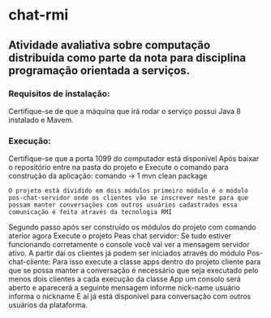 # chat-rmi

## Atividade avaliativa sobre computação distribuída como parte da nota para disciplina programação orientada a serviços.

### Requisitos de instalação:

 Certifique-se de que a máquina que irá rodar o serviço possui Java 8 instalado e Mavem. 

### Execução:

Certifique-se que a porta 1099 do computador está disponível 
Após baixar o repositório entre na pasta do projeto e Execute o comando para construção da aplicação: comando ->
1  mvn clean package

	O projeto está dividido em dois módulos primeiro módulo é o módulo pos-chat-servidor onde os clientes vão se inscrever neste para que possam manter conversações com outros usuários cadastrados essa comunicação é feita através da tecnologia RMI 
Segundo passo após ser construído os módulos do projeto com comando aterior agora Execute o projeto Peas chat servidor: Se tudo estiver funcionando corretamente o console você vai ver a mensagem servidor ativo.
	A partir daí os clientes já podem ser iniciados através do módulo Pos-chat-cliente:
Para isso execute a classe apps dentro do projeto cliente para que se possa manter a  conversação é necessário que seja executado pelo menos dois clientes a cada execução da classe App um consolo será aberto e aparecerá a seguinte mensagem informe nick-name usuário informa o nickname E aí já está disponível para conversação com outros usuários da plataforma.

